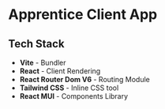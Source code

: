 # Apprentice Client App

## Tech Stack

- **Vite** - Bundler
- **React** - Client Rendering
- **React Router Dom V6** - Routing Module
- **Tailwind CSS** - Inline CSS tool
- **React MUI** - Components Library
